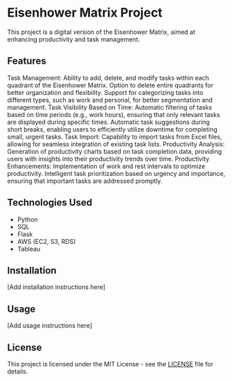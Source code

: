 # Eisenhower Matrix Project

This project is a digital version of the Eisenhower Matrix, aimed at enhancing productivity and task management.

## Features

Task Management:
Ability to add, delete, and modify tasks within each quadrant of the Eisenhower Matrix.
Option to delete entire quadrants for better organization and flexibility.
Support for categorizing tasks into different types, such as work and personal, for better segmentation and management.
Task Visibility Based on Time:
Automatic filtering of tasks based on time periods (e.g., work hours), ensuring that only relevant tasks are displayed during specific times.
Automatic task suggestions during short breaks, enabling users to efficiently utilize downtime for completing small, urgent tasks.
Task Import:
Capability to import tasks from Excel files, allowing for seamless integration of existing task lists.
Productivity Analysis:
Generation of productivity charts based on task completion data, providing users with insights into their productivity trends over time.
Productivity Enhancements:
Implementation of work and rest intervals to optimize productivity.
Intelligent task prioritization based on urgency and importance, ensuring that important tasks are addressed promptly.

## Technologies Used

- Python
- SQL
- Flask
- AWS (EC2, S3, RDS)
- Tableau

## Installation

[Add installation instructions here]

## Usage

[Add usage instructions here]

## License

This project is licensed under the MIT License - see the [LICENSE](LICENSE) file for details.